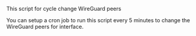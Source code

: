 This script for cycle change WireGuard peers

You can setup a cron job to run this script every 5 minutes to change the WireGuard peers for interface.


